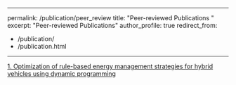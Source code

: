 
---
permalink: /publication/peer_review
title: "Peer-reviewed Publications "
excerpt: "Peer-reviewed Publications"
author_profile: true
redirect_from: 
  - /publication/
  - /publication.html
---


[1. Optimization of rule-based energy management strategies for hybrid vehicles using dynamic programming](https://sumanthme03.github.io/files/Com_EM.pdf)
